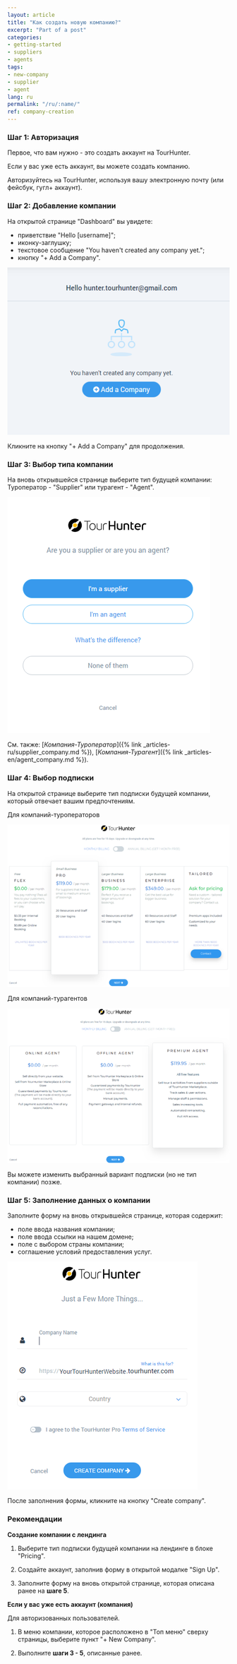 ```yaml
---
layout: article
title: "Как создать новую компанию?"
excerpt: "Part of a post"
categories:
- getting-started
- suppliers
- agents
tags:
- new-company
- supplier
- agent
lang: ru
permalink: "/ru/:name/"
ref: company-creation
---
```


### **Шаг 1: Авторизация**

Первое, что вам нужно - это создать аккаунт на TourHunter. 

Если у вас уже есть аккаунт, вы можете создать компанию.

Авторизуйтесь на TourHunter, используя вашу электронную почту (или фейсбук, гугл+ аккаунт).

### **Шаг 2: Добавление компании**

На открытой странице "Dashboard" вы увидете:

- приветствие "Hello [username]";
- иконку-заглушку;
- текстовое сообщение "You haven't created any company yet.";
- кнопку "+ Add a Company".

![You haven't created any company yet](/assets/images/company_creation1.png)

Кликните на кнопку "+ Add a Company" для продолжения.

### **Шаг 3: Выбор типа компании**

На вновь открывшейся странице выберите тип будущей компании: Туроператор - "Supplier" или турагент - "Agent".

![Choose company type](/assets/images/company_creation2.png)

См. также: [*Компания-Туроператор*]({% link _articles-ru/supplier_company.md %}), [*Компания-Турагент*]({% link _articles-en/agent_company.md %}).

### **Шаг 4: Выбор подписки**

На открытой странице выберите тип подписки будущей компании, который отвечает вашим предпочтениям.

Для компаний-туроператоров

![Choose supplier subscription type](/assets/images/company_creation3.png)

Для компаний-турагентов

![Choose agent subscription type](/assets/images/company_creation4.png)

Вы можете изменить выбранный вариант подписки (но не тип компании) позже.

### **Шаг 5: Заполнение данных о компании**
 
Заполните форму на вновь открывшейся странице, которая содержит:
- поле ввода названия компании;
- поле ввода ссылки на нашем домене;
- поле с выбором страны компании;
- соглашение условий предоставления услуг.

![Choose agent subscription type](/assets/images/company_creation5.png)

После заполнения формы, кликните на кнопку "Create company".
 
### **Рекомендации**

**Создание компании с лендинга**

1. Выберите тип подписки будущей компании на лендинге в блоке "Pricing". 

2. Создайте аккаунт, заполнив форму в открытой модалке "Sign Up".

3. Заполните форму на вновь открытой странице, которая описана ранее на **шаге 5**.

**Если у вас уже есть аккаунт (компания)**

Для авторизованных пользователей.

1. В меню компании, которое расположено в "Топ меню" сверху страницы, выберите пункт "+ New Company".

2. Выполните **шаги 3 - 5**, описанные ранее.